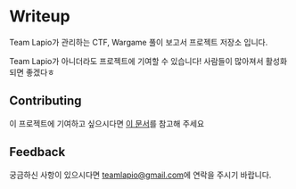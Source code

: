 # Writeup

Team Lapio가 관리하는 CTF, Wargame 풀이 보고서 프로젝트 저장소 입니다.

Team Lapio가 아니더라도 프로젝트에 기여할 수 있습니다! 사람들이 많아져서 활성화 되면 좋겠다ㅎ

## Contributing

이 프로젝트에 기여하고 싶으시다면 [이 문서](https://github.com/Team-Lapio/Writeup/blob/master/Contriubution.md)를 참고해 주세요

## Feedback

궁금하신 사항이 있으시다면 [teamlapio@gmail.com](mailto://teamlapio@gmail.com)에 연락을 주시기 바랍니다.
